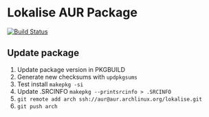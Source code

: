 # Lokalise AUR Package
[![Build Status](https://travis-ci.org/famoser/symfony-cli-aur.svg?branch=master)](https://travis-ci.org/famoser/symfony-cli-aur)

## Update package

1. Update package version in PKGBUILD
2. Generate new checksums with `updpkgsums`
3. Test install `makepkg -si`
4. Update .SRCINFO `makepkg --printsrcinfo > .SRCINFO`
5. `git remote add arch ssh://aur@aur.archlinux.org/lokalise.git`
6. `git push arch`
